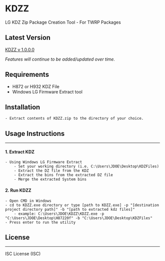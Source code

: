# KDZZ

LG KDZ Zip Package Creation Tool - For TWRP Packages

## Latest Version 

  [KDZZ v 1.0.0.0](https://bitbucket.org/jamgalactic/kdzz/downloads/KDZZ_1.0.0.0.zip)

*Features will continue to be added/updated over time.*

## Requirements
	
  - H872 or H932 KDZ File
  - Windows LG Firmware Extract tool
	
## Installation

	- Extract contents of KDZZ.zip to the directory of your choice.

## Usage Instructions
---
#### 1. Extract KDZ

	- Using Windows LG Firmware Extract
		- Set your working directory (i.e. C:\Users\JDOE\Desktop\KDZFiles)
		- Extract the DZ file from the KDZ
		- Extract the bins from the extracted DZ file
		- Merge the extracted System bins

#### 2. Run KDZZ

	- Open CMD in Windows
	- cd to KDZZ.exe directory or type [path to KDZZ.exe] -p "[destination project directory path]" -b "[path to extracted kdz files]"
		- example: C:\Users\JDOE\KDZZ\KDZZ.exe -p "C:\Users\JDOE\Desktop\H87220f" -b "C:\Users\JDOE\Desktop\KDZFiles"
	- Press enter to run the utility

## License
---
ISC License (ISC)